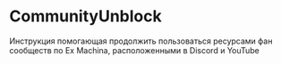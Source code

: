 # CommunityUnblock
Инструкция помогающая продолжить пользоваться ресурсами фан сообществ по Ex Machina, расположенными в Discord и YouTube
